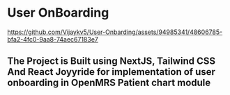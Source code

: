 # User OnBoarding



https://github.com/Vijaykv5/User-Onbarding/assets/94985341/48606785-bfa2-4fc0-9aa8-74aec67183e7



## The Project is Built using NextJS, Tailwind CSS And React Joyyride for implementation of user onboarding in OpenMRS Patient chart module






